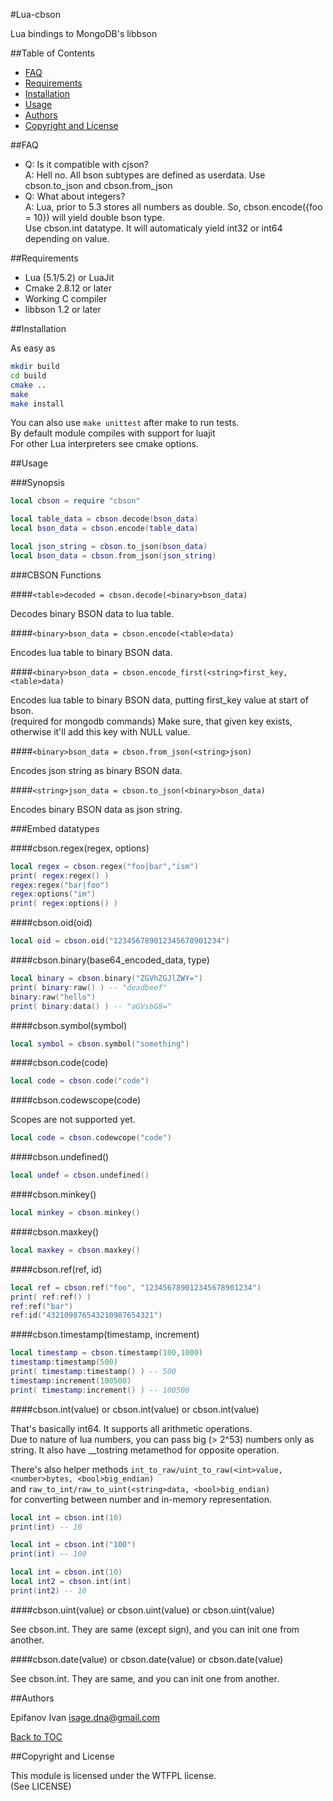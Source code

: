 #Lua-cbson

Lua bindings to MongoDB's libbson

##Table of Contents

* [FAQ](#faq)
* [Requirements](#requirements)
* [Installation](#installation)
* [Usage](#usage)
* [Authors](#authors)
* [Copyright and License](#copyright-and-license)

##FAQ

* Q: Is it compatible with cjson?  
  A: Hell no. All bson subtypes are defined as userdata. Use cbson.to_json and cbson.from_json
* Q: What about integers?  
  A: Lua, prior to 5.3 stores all numbers as double. So, cbson.encode({foo = 10}) will yield double bson type.  
     Use cbson.int datatype. It will automaticaly yield int32 or int64 depending on value.

##Requirements

* Lua (5.1/5.2) or LuaJit
* Cmake 2.8.12 or later
* Working C compiler
* libbson 1.2 or later

##Installation

As easy as  
```bash
mkdir build
cd build
cmake ..
make
make install
```

You can also use `make unittest` after make to run tests.  
By default module compiles with support for luajit  
For other Lua interpreters see cmake options.

##Usage

###Synopsis

```lua
local cbson = require "cbson"

local table_data = cbson.decode(bson_data)
local bson_data = cbson.encode(table_data)

local json_string = cbson.to_json(bson_data)
local bson_data = cbson.from_json(json_string)
```

###CBSON Functions

####`<table>decoded = cbson.decode(<binary>bson_data)`

Decodes binary BSON data to lua table.

####`<binary>bson_data = cbson.encode(<table>data)`

Encodes lua table to binary BSON data.

####`<binary>bson_data = cbson.encode_first(<string>first_key, <table>data)`

Encodes lua table to binary BSON data, putting first_key value at start of bson.  
(required for mongodb commands)
Make sure, that given key exists, otherwise it'll add this key with NULL value.

####`<binary>bson_data = cbson.from_json(<string>json)`

Encodes json string as binary BSON data.

####`<string>json_data = cbson.to_json(<binary>bson_data)`

Encodes binary BSON data as json string.

###Embed datatypes

####cbson.regex(<string>regex, <string>options)

```lua
local regex = cbson.regex("foo|bar","ism")
print( regex:regex() )
regex:regex("bar|foo")
regex:options("im")
print( regex:options() )
```

####cbson.oid(<string>oid)

```lua
local oid = cbson.oid("123456789012345678901234")
```

####cbson.binary(<string>base64_encoded_data, <opt int> type)

```lua
local binary = cbson.binary("ZGVhZGJlZWY=")
print( binary:raw() ) -- "deadbeef"
binary:raw("hello")
print( binary:data() ) -- "aGVsbG8="
```

####cbson.symbol(<string>symbol)

```lua
local symbol = cbson.symbol("something")
```

####cbson.code(<string>code)

```lua
local code = cbson.code("code")
```

####cbson.codewscope(<string>code)

Scopes are not supported yet.

```lua
local code = cbson.codewcope("code")
```

####cbson.undefined()

```lua
local undef = cbson.undefined()
```

####cbson.minkey()

```lua
local minkey = cbson.minkey()
```

####cbson.maxkey()

```lua
local maxkey = cbson.maxkey()
```

####cbson.ref(<string>ref, <string>id)

```lua
local ref = cbson.ref("foo", "123456789012345678901234")
print( ref:ref() )
ref:ref("bar")
ref:id("432109876543210987654321")
```

####cbson.timestamp(<number>timestamp, <number>increment)

```lua
local timestamp = cbson.timestamp(100,1000)
timestamp:timestamp(500)
print( timestamp:timestamp() ) -- 500
timestamp:increment(100500)
print( timestamp:increment() ) -- 100500

```

####cbson.int(<number>value) or cbson.int(<int>value) or cbson.int(<string>value)

That's basically int64. It supports all arithmetic operations.  
Due to nature of lua numbers, you can pass big (> 2^53) numbers only as string.
It also have __tostring metamethod for opposite operation.

There's also helper methods `int_to_raw/uint_to_raw(<int>value, <number>bytes, <bool>big_endian)`  
and `raw_to_int/raw_to_uint(<string>data, <bool>big_endian)`  
for converting between number and in-memory representation.

```lua
local int = cbson.int(10)
print(int) -- 10

local int = cbson.int("100")
print(int) -- 100

local int = cbson.int(10)
local int2 = cbson.int(int)
print(int2) -- 10

```

####cbson.uint(<number>value) or cbson.uint(<uint>value) or cbson.uint(<string>value)

See cbson.int. They are same (except sign), and you can init one from another.

####cbson.date(<number>value) or cbson.date(<date>value) or cbson.date(<string>value)

See cbson.int. They are same, and you can init one from another.

##Authors

Epifanov Ivan <isage.dna@gmail.com>

[Back to TOC](#table-of-contents)

##Copyright and License

This module is licensed under the WTFPL license.  
(See LICENSE)